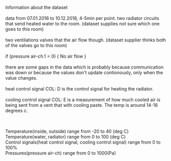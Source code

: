 Information about the dataset <br><br>
data from 07.01.2018 to 10.12.2018, 4-5min per point.
two radiator circuits that send heated water to the room.                     (dataset supplies not sure which one goes to this room)<br><br>
two ventilations valves that the air flow though.                             (dataset supplier thinks both of the valves go to this room)<br><br>
if (pressure air-ch.1 = 0) { No air flow }<br><br>
there are some gaps in the data which is probably because communication was down or because the values don't update contionously, only when the value changes.<br><br>
heat control signal COL: D is the control signal for heating the radiator.<br><br>
cooling control signal COL: E is a measurement of how much cooled air is being sent from a vent that with cooling paste. The temp is around 14-16 degrees c.<br><br><br>

Temperature(inside, outside) range from -20 to 40 (deg C)<br>
Temperature(water, radiator) range from 0 to 100 (deg C)<br>
Control signals(heat control signal, cooling control signal) range from 0 to 100%<br>
Pressures(pressure air-ch) range from 0 to 1000(Pa)<br>
